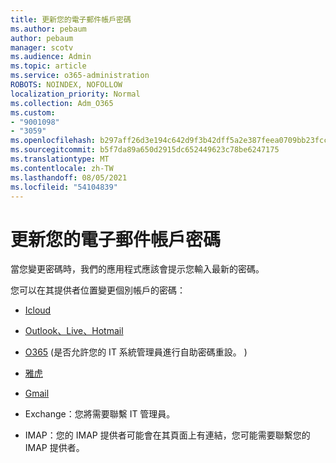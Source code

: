 ```yaml
---
title: 更新您的電子郵件帳戶密碼
ms.author: pebaum
author: pebaum
manager: scotv
ms.audience: Admin
ms.topic: article
ms.service: o365-administration
ROBOTS: NOINDEX, NOFOLLOW
localization_priority: Normal
ms.collection: Adm_O365
ms.custom:
- "9001098"
- "3059"
ms.openlocfilehash: b297aff26d3e194c642d9f3b42dff5a2e387feea0709bb23fcc8182360453307
ms.sourcegitcommit: b5f7da89a650d2915dc652449623c78be6247175
ms.translationtype: MT
ms.contentlocale: zh-TW
ms.lasthandoff: 08/05/2021
ms.locfileid: "54104839"
---
```

# <a name="updating-your-email-account-password"></a>更新您的電子郵件帳戶密碼

當您變更密碼時，我們的應用程式應該會提示您輸入最新的密碼。

您可以在其提供者位置變更個別帳戶的密碼：

- [Icloud](https://support.apple.com/HT201487)

- [Outlook、Live、Hotmail](https://account.live.com/password/reset)

- [O365](https://passwordreset.microsoftonline.com) (是否允許您的 IT 系統管理員進行自助密碼重設。 ) 

- [雅虎](https://login.yahoo.com/account/challenge/username?done=https%3A%2F%2Fwww.yahoo.com%2F&authMechanism=secondary&chllngnm=base&sessionIndex=QQ--)

- [Gmail](https://support.google.com/mail/answer/41078?co=GENIE.Platform%3DDesktop&hl=en)

- Exchange：您將需要聯繫 IT 管理員。

- IMAP：您的 IMAP 提供者可能會在其頁面上有連結，您可能需要聯繫您的 IMAP 提供者。